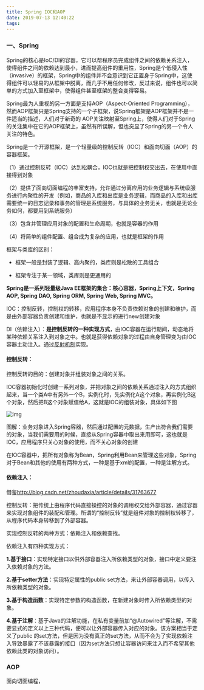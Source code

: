 ```yaml
---
title: Spring IOC和AOP
date: 2019-07-13 12:40:22
tags:
---
```


### 一、Spring

Spring的核心是IoC/DI的容器，它可以帮程序员完成组件之间的依赖关系注入，使得组件之间的依赖达到最小，进而提高组件的重用性，Spring是个低侵入性（invasive）的框架，Spring中的组件并不会意识到它正置身于Spring中，这使得组件可以轻易的从框架中脱离，而几乎不用任何修改，反过来说，组件也可以简单的方式加入至框架中，使得组件甚至框架的整合变得容易。

Spring最为人重视的另一方面是支持AOP（Aspect-Oriented Programming），然而AOP框架只是Spring支持的一个子框架，说Spring框架是AOP框架并不是一件适当的描述，人们对于新奇的 AOP关注映射至Spring上，使得人们对于Spring的关注集中在它的AOP框架上，虽然有所误解，但也突显了Spring的另一个令人关注的特色。

<!--more-->

Spring是一个开源框架，是一个轻量级的控制反转（IOC）和面向切面（AOP）的容器框架。

（1）通过控制反转（IOC）达到松耦合，IOC也就是把控制权交出去，在使用中直接得到对象

（2）提供了面向切面编程的丰富支持，允许通过分离应用的业务逻辑与系统级服务进行内聚性的开发（例如，商品的入库和出库是业务逻辑，而商品的入库和出库需要统一的日志记录和事务的管理是系统服务，与具体的业务无关，也就是无论业务如何，都要用到系统服务）

（3）包含并管理应用对象的配置和生命周期，也就是容器的作用

（4）将简单的组件配置、组合成为复杂的应用，也就是框架的作用

框架与类库的区别：

* 框架一般是封装了逻辑、高内聚的，类库则是松散的工具组合

* 框架专注于某一领域，类库则是更通用的

**Spring是一系列轻量级Java EE框架的集合：核心容器，Spring上下文，Spring AOP, Spring DAO, Spring ORM, Spring Web, Spring MVC。**

IOC：控制反转，控制权的转移，应用程序本身不负责依赖对象的创建和维护，而是由外部容器负责创建和维护，也就是不显示的进行new创建对象

DI（依赖注入）：**是控制反转的一种实现方式**，由IOC容器在运行期间，动态地将某种依赖关系注入到对象之中。也就是获得依赖对象的过程由自身管理变为由IOC容器主动注入。通过[反射机制](https://blog.csdn.net/sinat_38259539/article/details/71799078)实现。

#### 控制反转：

控制反转的目的：创建对象并组装对象之间的关系。

IOC容器初始化时创建一系列对象，并把对象之间的依赖关系通过注入的方式组织起来，当一个类A中有另外一个B，实例化时，先实例化A这个对象，再实例化B这个对象，然后把B这个对象赋值给A，这就是IOC的组装对象，具体如下图

![img](https://images2017.cnblogs.com/blog/1170065/201708/1170065-20170822171719871-436013565.png)

图解：业务对象进入Spring容器，然后通过配置的元数据，生产出符合我们需要的对象，当我们需要用的时候，直接从Spring容器中取出来用即可，这也就是IOC，应用程序只关心对象的使用，而不关心对象的创建

 

在IOC容器中，把所有对象称为Bean，Spring利用Bean来管理这些对象，Spring对于Bean和其他的使用有两种方式，一种是基于xml的配置，一种是注解方式。



#### 依赖注入：

借鉴<http://blog.csdn.net/zhoudaxia/article/details/31763677>

控制反转：把传统上由程序代码直接操控的对象的调用权交给外部容器，通过容器来实现对象组件的装配和管理。所谓的“控制反转”就是组件对象的控制权转移了，从程序代码本身转移到了外部容器。

实现控制反转的两种方式：依赖注入和依赖查找。

依赖注入有四种实现方式：

**1.基于接口**：实现特定接口以供外部容器注入所依赖类型的对象，接口中定义要注入依赖对象的方法。

**2.基于setter方法**：实现特定属性的public set方法，来让外部容器调用，以传入所依赖类型的对象。

**3.基于构造函数**：实现特定参数的构造函数，在新建对象时传入所依赖类型的对象。

**4.基于注解**：基于Java的注解功能，在私有变量前加“@Autowired"等注解，不需要显式的定义以上三种代码，便可以让外部容器传入对应的对象。该方案相当于定义了public 的set方法，但是因为没有真正的set方法，从而不会为了实现依赖注入导致暴露了不该暴露的接口（因为set方法只想让容器访问来注入而不希望其他依赖此类的对象访问）。

### AOP

面向切面编程，